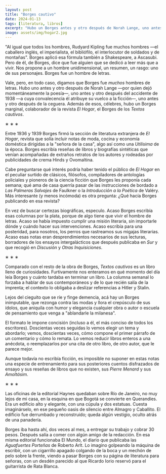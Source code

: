 ```yaml
---
layout: post
title: "Borges cautivo"
date: 2024-01-13
tags: [literatura, libros]
excerpt: "Hubo un Borges antes y otro después de Norah Lange, uno antes y otro después del accidente de 1938, uno antes y otro después de la ceguera. Además de esos, célebres, hubo un Borges marginal, colaborador de la revista El Hogar, el Borges de los Textos cautivos."
image: assets/img/hogar2.jpg
---
```


"Al igual que todos los hombres, Rudyard Kipling fue muchos hombres &#x2014;el caballero inglés, el imperialista, el bibliófilo, el interlocutor de soldados y de montañas". Borges aplicó esa fórmula también a Shakespeare, a Ascasubi. Pero de él, de Borges, dice que fue alguien que se dedicó a leer más que a vivir. Nos propone a un hombre unidimensional, un resumen, un rasgo: uno de sus personajes. Borges fue un hombre de letras.

Vale, pero, en todo caso, digamos que Borges fue *muchos* hombres de letras. Hubo uno antes y otro después de Norah Lange &#x2014;por quien dejó momentáneamente la poesía&#x2014;, uno antes y otro después del accidente de 1938 &#x2014;a cuya convalecencia él atribuye su vuelco a la ficción&#x2014;, uno antes y otro después de la ceguera. Además de esos, célebres, hubo un Borges marginal, colaborador de la revista *El Hogar*, el Borges de los *Textos cautivos*.

<div class="org-center">
<p>
&lowast; &lowast; &lowast;
</p>
</div>

Entre 1936 y 1939 Borges firmó la sección de literatura extranjera de *El Hogar*, revista que solía incluir notas de moda, cocina y economía doméstica dirigidas a la "señora de la casa", algo así como una *Utilísima* de la época. Borges escribía reseñas de libros y biografías sintéticas que venían acompañadas de extraños retratos de los autores y rodeadas por publicidades de crema Hinds y Ovomaltina.

Cabe preguntarse qué interés podría haber tenido el público de *El Hogar* en el peculiar surtido de clásicos, filósofos, compiladores de antologías policiales y pioneros de la ciencia ficción que Borges les proponía cada semana; qué ama de casa querría pasar de las instrucciones de bordado a *Las Palmeras Salvajes* de Faulkner o la *Introducción a la Poética* de Valéry. Más interesante (y menos incómoda) es otra pregunta: ¿Qué hacía Borges publicando en esa revista?

En vez de buscar certezas biográficas, especulo. Acaso Borges escribía esas columnas por la plata, porque de algo tiene que vivir el hombre de letras. Acaso se había impuesto cumplir una misión literaria, sin importarle dónde y cuándo hacer sus intervenciones. Acaso escribía para una posteridad, para nosotros, los perros que rastreamos sus migajas literarias. Acaso esas notas eran desprendimientos necesarios de sus lecturas, borradores de los ensayos intergalácticos que después publicaba en *Sur* y que recogió en *Discusión* y *Otras Inquisiciones*.

<div class="org-center">
<p>
&lowast; &lowast; &lowast;
</p>
</div>

Comparado con el resto de la obra de Borges, *Textos cautivos* es un libro lleno de curiosidades. Furtivamente nos enteramos en qué momento del día leía Borges y cuánto tardaba en terminar un libro. La columna semanal lo forzaba a hablar de sus contemporáneos y de lo que recién salía de la imprenta; el contexto lo obligaba a deslizar referencias a Hitler y Stalin.

Lejos del cieguito que se ríe y finge demencia, acá hay un Borges inimputable, que rezonga contra las modas y llora el crepúsculo de sus ídolos, que aniquila con humor y elegancia cualquier obra o autor o escuela de pensamiento que venga a "ablandarle la milanesa".

El formato le impone concisión (incluso a él, el más conciso de todos los escritores). Doscientas veces seguidas lo vemos elegir un tema y abordarlo; vemos, doscientas veces, cómo compone el primer párrafo de un comentario y cómo lo remata. Lo vemos reducir libros enteros a una anécdota, o reemplazarlos por una cita de otro libro, de otro autor, que le parece mejor.

Aunque todavía no escribía ficción, es imposible no suponer en estas notas una especie de entrenamiento para sus posteriores cuentos disfrazados de ensayo y sus reseñas de libros que no existen, sus *Pierre Menard* y sus *Amoltásim*.

<div class="org-center">
<p>
&lowast; &lowast; &lowast;
</p>
</div>

Las oficinas de la editorial Haynes quedaban sobre Río de Janeiro, no muy lejos de mi casa, en la esquina en que Bogotá se convierte en Querandíes. Era un edificio alto y elegante, con una cúpula y dos estatuas. Cuesta imaginárselo, en ese pequeño oasis de silencio entre Almagro y Caballito. El edificio fue derrumbado y reconstruido; queda algún vestigio, oculto atrás de una panadería.

Borges iba hasta ahí, dos veces al mes, a entregar su trabajo y cobrar 30 pesos. Después salía a comer con algún amigo de la redacción. En esa misma editorial funcionaba El Mundo, el diario que publicaba las *Aguafuertes Porteñas* de Roberto Arlt. Lo imagino golpeando la máquina de escribir, con un cigarrillo apagado colgando de la boca y un mechón de pelo sobre la frente, viendo a pasar Borges con su página de literatura para señoras, con un desdén parecido al que Ricardo Iorio reservó para el guitarrista de Rata Blanca.